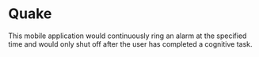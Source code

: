 # Quake
This mobile application would continuously ring an alarm at the specified time and would only shut off after the user has completed a cognitive task. 
